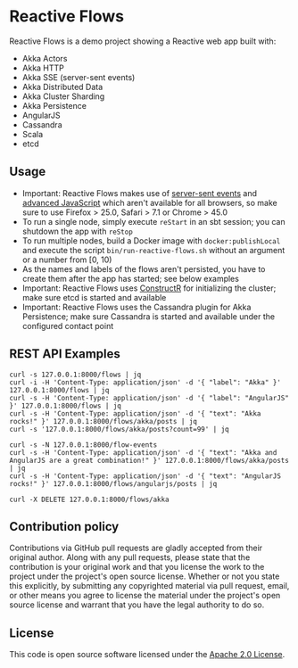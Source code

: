 # Reactive Flows #

Reactive Flows is a demo project showing a Reactive web app built with:

- Akka Actors
- Akka HTTP
- Akka SSE (server-sent events)
- Akka Distributed Data
- Akka Cluster Sharding
- Akka Persistence
- AngularJS
- Cassandra
- Scala
- etcd

## Usage

- Important: Reactive Flows makes use of [server-sent events](https://www.w3.org/TR/eventsource) and [advanced JavaScript](https://developer.mozilla.org/en-US/docs/Web/JavaScript/Reference/Global_Objects/Array/find) which aren't available for all browsers, so make sure to use Firefox > 25.0, Safari > 7.1 or Chrome > 45.0
- To run a single node, simply execute `reStart` in an sbt session; you can shutdown the app with `reStop`
- To run multiple nodes, build a Docker image with `docker:publishLocal` and execute  the script `bin/run-reactive-flows.sh` without an argument or a number from [0, 10)
- As the names and labels of the flows aren't persisted, you have to create them after the app has started; see below examples
- Important: Reactive Flows uses [ConstructR](https://github.com/hseeberger/constructr) for initializing the cluster; make sure etcd is started and available
- Important: Reactive Flows uses the Cassandra plugin for Akka Persistence; make sure Cassandra is started and available under the configured contact point

## REST API Examples ##

```
curl -s 127.0.0.1:8000/flows | jq
curl -i -H 'Content-Type: application/json' -d '{ "label": "Akka" }' 127.0.0.1:8000/flows | jq
curl -s -H 'Content-Type: application/json' -d '{ "label": "AngularJS" }' 127.0.0.1:8000/flows | jq
curl -s -H 'Content-Type: application/json' -d '{ "text": "Akka rocks!" }' 127.0.0.1:8000/flows/akka/posts | jq
curl -s '127.0.0.1:8000/flows/akka/posts?count=99' | jq

curl -s -N 127.0.0.1:8000/flow-events
curl -s -H 'Content-Type: application/json' -d '{ "text": "Akka and AngularJS are a great combination!" }' 127.0.0.1:8000/flows/akka/posts | jq
curl -s -H 'Content-Type: application/json' -d '{ "text": "AngularJS rocks!" }' 127.0.0.1:8000/flows/angularjs/posts | jq

curl -X DELETE 127.0.0.1:8000/flows/akka
```

## Contribution policy ##

Contributions via GitHub pull requests are gladly accepted from their original author. Along with any pull requests, please state that the contribution is your original work and that you license the work to the project under the project's open source license. Whether or not you state this explicitly, by submitting any copyrighted material via pull request, email, or other means you agree to license the material under the project's open source license and warrant that you have the legal authority to do so.

## License ##

This code is open source software licensed under the [Apache 2.0 License](http://www.apache.org/licenses/LICENSE-2.0).

